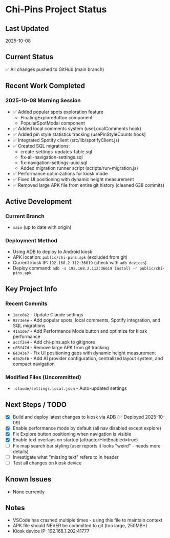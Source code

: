 # Chi-Pins Project Status

## Last Updated
2025-10-08

## Current Status
✅ All changes pushed to GitHub (main branch)

## Recent Work Completed

### 2025-10-08 Morning Session
- ✅ Added popular spots exploration feature
  - FloatingExploreButton component
  - PopularSpotModal component
- ✅ Added local comments system (useLocalComments hook)
- ✅ Added pin style statistics tracking (usePinStyleCounts hook)
- ✅ Integrated Spotify client (src/lib/spotifyClient.js)
- ✅ Created SQL migrations:
  - create-settings-updates-table.sql
  - fix-all-navigation-settings.sql
  - fix-navigation-settings-uuid.sql
  - Added migration runner script (scripts/run-migration.js)
- ✅ Performance optimizations for kiosk mode
- ✅ Fixed UI positioning with dynamic height measurement
- ✅ Removed large APK file from entire git history (cleaned 638 commits)

## Active Development

### Current Branch
- `main` (up to date with origin)

### Deployment Method
- Using ADB to deploy to Android kiosk
- APK location: `public/chi-pins.apk` (excluded from git)
- Current kiosk IP: `192.168.2.112:36619` (check with `adb devices`)
- Deploy command: `adb -s 192.168.2.112:36619 install -r public/chi-pins.apk`

## Key Project Info

### Recent Commits
- `1ace0a2` - Update Claude settings
- `9273e4e` - Add popular spots, local comments, Spotify integration, and SQL migrations
- `41a1de7` - Add Performance Mode button and optimize for kiosk performance
- `accf2e4` - Add chi-pins.apk to gitignore
- `c05f47d` - Remove large APK from git tracking
- `6e343e7` - Fix UI positioning gaps with dynamic height measurement
- `d3b2bfb` - Add AI provider configuration, centralized layout system, and compact navigation

### Modified Files (Uncommitted)
- `.claude/settings.local.json` - Auto-updated settings

## Next Steps / TODO
- [x] Build and deploy latest changes to kiosk via ADB (✅ Deployed 2025-10-09)
- [x] Enable performance mode by default (all nav disabled except explore)
- [x] Fix Explore button positioning when navigation is visible
- [x] Enable text overlays on startup (attractorHintEnabled=true)
- [ ] Fix map search bar styling (user reports it looks "weird" - needs more details)
- [ ] Investigate what "missing text" refers to in header
- [ ] Test all changes on kiosk device

## Known Issues
- None currently

## Notes
- VSCode has crashed multiple times - using this file to maintain context
- APK file should NEVER be committed to git (too large, 250MB+)
- Kiosk device IP: 192.168.1.202:41777
